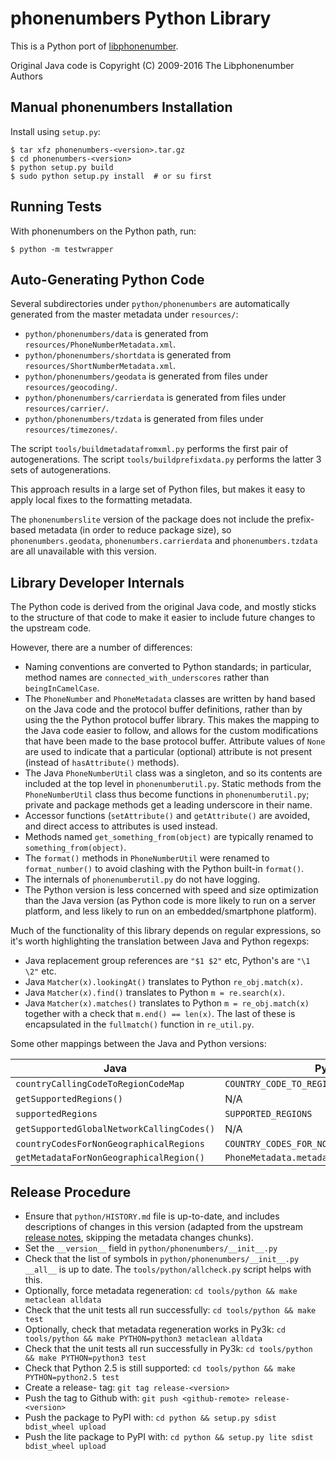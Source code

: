 phonenumbers Python Library
===========================

This is a Python port of [libphonenumber](https://github.com/googlei18n/libphonenumber).

Original Java code is Copyright (C) 2009-2016 The Libphonenumber Authors


Manual phonenumbers Installation
--------------------------------

Install using `setup.py`:

```console
$ tar xfz phonenumbers-<version>.tar.gz
$ cd phonenumbers-<version>
$ python setup.py build
$ sudo python setup.py install  # or su first
```


Running Tests
-------------

With phonenumbers on the Python path, run:

```console
$ python -m testwrapper
```


Auto-Generating Python Code
---------------------------

Several subdirectories under `python/phonenumbers` are automatically generated
from the master metadata under `resources/`:

 - `python/phonenumbers/data` is generated from `resources/PhoneNumberMetadata.xml`.
 - `python/phonenumbers/shortdata` is generated from `resources/ShortNumberMetadata.xml`.
 - `python/phonenumbers/geodata` is generated from files under `resources/geocoding/`.
 - `python/phonenumbers/carrierdata` is generated from files under `resources/carrier/`.
 - `python/phonenumbers/tzdata` is generated from files under `resources/timezones/`.

The script `tools/buildmetadatafromxml.py` performs the first pair of autogenerations.
The script `tools/buildprefixdata.py` performs the latter 3 sets of autogenerations.

This approach results in a large set of Python files, but makes it easy
to apply local fixes to the formatting metadata.

The `phonenumberslite` version of the package does not include the prefix-based
metadata (in order to reduce package size), so `phonenumbers.geodata`,
`phonenumbers.carrierdata` and `phonenumbers.tzdata` are all unavailable with this
version.


Library Developer Internals
---------------------------

The Python code is derived from the original Java code, and
mostly sticks to the structure of that code to make it easier
to include future changes to the upstream code.

However, there are a number of differences:
 - Naming conventions are converted to Python standards; in
   particular, method names are `connected_with_underscores`
   rather than `beingInCamelCase`.
 - The `PhoneNumber` and `PhoneMetadata` classes are written by hand
   based on the Java code and the protocol buffer definitions,
   rather than by using the the Python protocol buffer library.
   This makes the mapping to the Java code easier to follow, and
   allows for the custom modifications that have been made to
   the base protocol buffer.  Attribute values of `None` are used
   to indicate that a particular (optional) attribute is not
   present (instead of `hasAttribute()` methods).
 - The Java `PhoneNumberUtil` class was a singleton, and so its
   contents are included at the top level in `phonenumberutil.py`.
   Static methods from the `PhoneNumberUtil` class thus become
   functions in `phonenumberutil.py`; private and package methods
   get a leading underscore in their name.
 - Accessor functions (`setAttribute()` and `getAttribute()` are
   avoided, and direct access to attributes is used instead.
 - Methods named `get_something_from(object)` are typically renamed
   to `something_from(object)`.
 - The `format()` methods in `PhoneNumberUtil` were renamed to
   `format_number()` to avoid clashing with the Python built-in
   `format()`.
 - The internals of `phonenumberutil.py` do not have logging.
 - The Python version is less concerned with speed and size
   optimization than the Java version (as Python code is more likely
   to run on a server platform, and less likely to run on an
   embedded/smartphone platform).

Much of the functionality of this library depends on regular
expressions, so it's worth highlighting the translation between
Java and Python regexps:
 - Java replacement group references are `"$1 $2"` etc, Python's are
   `"\1 \2"` etc.
 - Java `Matcher(x).lookingAt()` translates to Python `re_obj.match(x)`.
 - Java `Matcher(x).find()` translates to Python `m = re.search(x)`.
 - Java `Matcher(x).matches()` translates to Python `m = re_obj.match(x)`
   together with a check that `m.end() == len(x)`.
The last of these is encapsulated in the `fullmatch()` function in
`re_util.py`.

Some other mappings between the Java and Python versions:

|Java                                      | Python                                     |
|------------------------------------------|--------------------------------------------|
|`countryCallingCodeToRegionCodeMap`       |`COUNTRY_CODE_TO_REGION_CODE`               |
|`getSupportedRegions()`                   |N/A                                         |
|`supportedRegions`                        |`SUPPORTED_REGIONS`                         |
|`getSupportedGlobalNetworkCallingCodes()` |N/A                                         |
|`countryCodesForNonGeographicalRegions`   |`COUNTRY_CODES_FOR_NON_GEO_REGIONS`         |
|`getMetadataForNonGeographicalRegion()`   |`PhoneMetadata.metadata_for_nongeo_region()`|


Release Procedure
-----------------

 - Ensure that `python/HISTORY.md` file is up-to-date, and includes
   descriptions of changes in this version (adapted from the
   upstream [release notes](https://github.com/googlei18n/libphonenumber/blob/master/java/release_notes.txt),
   skipping the metadata changes chunks).
 - Set the `__version__` field in `python/phonenumbers/__init__.py`
 - Check that the list of symbols in `python/phonenumbers/__init__.py` `__all__` is
   up to date.  The `tools/python/allcheck.py` script helps with this.
 - Optionally, force metadata regeneration:
     `cd tools/python && make metaclean alldata`
 - Check that the unit tests all run successfully:
     `cd tools/python && make test`
 - Optionally, check that metadata regeneration works in Py3k:
     `cd tools/python && make PYTHON=python3 metaclean alldata`
 - Check that the unit tests all run successfully in Py3k:
     `cd tools/python && make PYTHON=python3 test`
 - Check that Python 2.5 is still supported:
     `cd tools/python && make PYTHON=python2.5 test`
 - Create a release-<version> tag:
     `git tag release-<version>`
 - Push the tag to Github with:
     `git push <github-remote> release-<version>`
 - Push the package to PyPI with:
     `cd python && setup.py sdist bdist_wheel upload`
 - Push the lite package to PyPI with:
     `cd python && setup.py lite sdist bdist_wheel upload`
